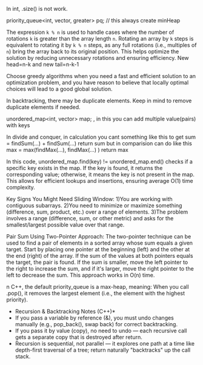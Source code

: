 In int, .size() is not work.

priority_queue<int, vector<int>, greater<int>> pq; // this always create minHeap

The expression `k % n` is used to handle cases where the number of rotations `k` is greater than the array length `n`. Rotating an array by `k` steps is equivalent to rotating it by `k % n` steps, as any full rotations (i.e., multiples of `n`) bring the array back to its original position. This helps optimize the solution by reducing unnecessary rotations and ensuring efficiency. New head=n-k and new tail=n-k-1

Choose greedy algorithms when you need a fast and efficient solution to an optimization problem, and you have reason to believe that locally optimal choices will lead to a good global solution.

In backtracking, there may be duplicate elements. Keep in mind to remove duplicate elements if needed.

unordered_map<int, vector<int>> map; , in this you can add multiple value(pairs) with keys

In divide and conquer, in calculation you cant something like this to get sum = findSum(...) + findSum(...)
return sum
but in comparision can do like this max = max(findMax(...), findMax(...) )
return max

In this code, unordered_map.find(key) != unordered_map.end() checks if a specific key exists in the map. If the key is found, it returns the corresponding value; otherwise, it means the key is not present in the map. This allows for efficient lookups and insertions, ensuring average O(1) time complexity.

Key Signs You Might Need Sliding Window:
1)You are working with contiguous subarrays.
2)You need to minimize or maximize something (difference, sum, product, etc.) over a range of elements.
3)The problem involves a range (difference, sum, or other metric) and asks for the smallest/largest possible value over that range.

Pair Sum Using Two-Pointer Approach:
The two-pointer technique can be used to find a pair of elements in a sorted array whose sum equals a given target. Start by placing one pointer at the beginning (left) and the other at the end (right) of the array. If the sum of the values at both pointers equals the target, the pair is found. If the sum is smaller, move the left pointer to the right to increase the sum, and if it's larger, move the right pointer to the left to decrease the sum. This approach works in O(n) time.


n C++, the default priority_queue is a max-heap, meaning:
When you call .pop(), it removes the largest element (i.e., the element with the highest priority).


* Recursion & Backtracking Notes (C++)*
* If you pass a variable by reference (&), you must undo changes manually (e.g., pop_back(), swap back) for correct backtracking.
* If you pass it by value (copy), no need to undo — each recursive call gets a separate copy that is destroyed after return.
* Recursion is sequential, not parallel — it explores one path at a time like depth-first traversal of a tree; return naturally "backtracks" up the call stack.
